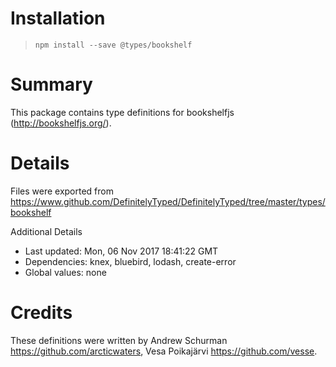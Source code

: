 # Installation
> `npm install --save @types/bookshelf`

# Summary
This package contains type definitions for bookshelfjs (http://bookshelfjs.org/).

# Details
Files were exported from https://www.github.com/DefinitelyTyped/DefinitelyTyped/tree/master/types/bookshelf

Additional Details
 * Last updated: Mon, 06 Nov 2017 18:41:22 GMT
 * Dependencies: knex, bluebird, lodash, create-error
 * Global values: none

# Credits
These definitions were written by Andrew Schurman <https://github.com/arcticwaters>, Vesa Poikajärvi <https://github.com/vesse>.
